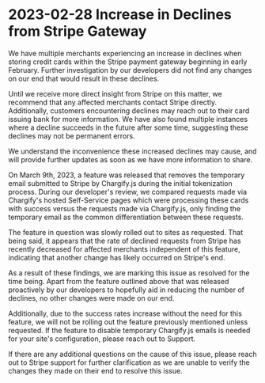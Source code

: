 # 2023-02-28 Increase in Declines from Stripe Gateway

We have multiple merchants experiencing an increase in declines when storing credit cards within the Stripe payment gateway beginning in early February. Further investigation by our developers did not find any changes on our end that would result in these declines.

Until we receive more direct insight from Stripe on this matter, we recommend that any affected merchants contact Stripe directly. Additionally, customers encountering declines may reach out to their card issuing bank for more information. We have also found multiple instances where a decline succeeds in the future after some time, suggesting these declines may not be permanent errors.

We understand the inconvenience these increased declines may cause, and will provide further updates as soon as we have more information to share.

On March 9th, 2023, a feature was released that removes the temporary email submitted to Stripe by Chargify.js during the initial tokenization process.  During our developer's review, we compared requests made via Chargify's hosted Self-Service pages which were processing these cards with success versus the requests made via Chargify.js, only finding the temporary email as the common differentiation between these requests.

The feature in question was slowly rolled out to sites as requested. That being said, it appears that the rate of declined requests from Stripe has recently decreased for affected merchants independent of this feature, indicating that another change has likely occurred on Stripe's end.

As a result of these findings, we are marking this issue as resolved for the time being. Apart from the feature outlined above that was released proactively by our developers to hopefully aid in reducing the number of declines, no other changes were made on our end.

Additionally, due to the success rates increase without the need for this feature, we will not be rolling out the feature previously mentioned unless requested. If the feature to disable temporary Chargify.js emails is needed for your site's configuration, please reach out to Support.

If there are any additional questions on the cause of this issue, please reach out to Stripe support for further clarification as we are unable to verify the changes they made on their end to resolve this issue.
